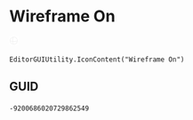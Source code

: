 # Wireframe On
![](/img/Wireframe%20On.png)

``` CSharp
EditorGUIUtility.IconContent("Wireframe On")
```
## GUID
```
-9200686020729862549
```
